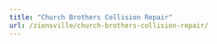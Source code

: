 ```yaml
---
title: "Church Brothers Collision Repair"
url: /zionsville/church-brothers-collision-repair/
---
```

